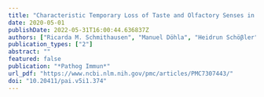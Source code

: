 ```yaml
---
title: "Characteristic Temporary Loss of Taste and Olfactory Senses in SARS-CoV-2-positive-Individuals with Mild Symptoms"
date: 2020-05-01
publishDate: 2022-05-31T16:00:44.636837Z
authors: ["Ricarda M. Schmithausen", "Manuel Döhla", "Heidrun Schöβler", "Christin Diegmann", "Bianca Schulte", "Enrico Richter", "Anna-Maria Eis-Hübinger", "Hendrik Streeck"]
publication_types: ["2"]
abstract: ""
featured: false
publication: "*Pathog Immun*"
url_pdf: "https://www.ncbi.nlm.nih.gov/pmc/articles/PMC7307443/"
doi: "10.20411/pai.v5i1.374"
---
```


